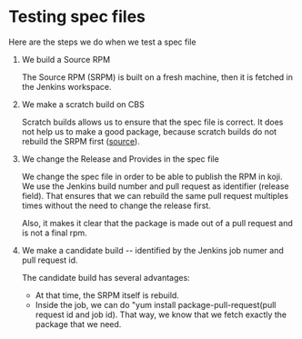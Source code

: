 # Testing spec files

Here are the steps we do when we test a spec file

1. We build a Source RPM

    The Source RPM (SRPM) is built on a fresh machine, then it is fetched in the
    Jenkins workspace.

1. We make a scratch build on CBS

    Scratch builds allows us to ensure that the spec file is correct. It does
    not help us to make a good package, because scratch builds do not rebuild
    the SRPM first ([source][1]).

1. We change the Release and Provides in the spec file

    We change the spec file in order to be able to publish the RPM in koji. We
    use the Jenkins build number and pull request as identifier (release field).
    That ensures that we can rebuild the same pull request multiples times
    without the need to change the release first.

    Also, it makes it clear that the package is made out of a pull request and is
    not a final rpm.

1. We make a candidate build -- identified by the Jenkins job numer and pull
   request id.

    The candidate build has several advantages:

    - At that time, the SRPM itself is rebuild.
    - Inside the job, we can do "yum install package-pull-request(pull request
      id and job id). That way, we know that we fetch exactly the package that
      we need.

[1]:https://fedoraproject.org/wiki/Using_the_Koji_build_system#Scratch_Builds
